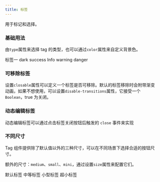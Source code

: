 ```yaml
---
title: 标签
---
```


<script>
  export default {
    data() {
      return {
        tags: [
          { name: '标签一', type: '' },
          { name: 'Dark', type: 'dark' },
          { name: '标签二', type: 'success' },
          { name: '标签三', type: 'info' },
          { name: '标签四', type: 'warning' },
          { name: '标签五', type: 'danger' }
        ],
        dynamicTags: ['标签一', '标签二', '标签三'],
        inputVisible: false,
        inputValue: ''
      };
    },
    methods: {
      handleClose(tag) {
        this.dynamicTags.splice(this.dynamicTags.indexOf(tag), 1);
      },

      showInput() {
        this.inputVisible = true;
        this.$nextTick(_ => {
          this.$refs.saveTagInput.$refs.input.focus();
        });
      },

      handleInputConfirm() {
        let inputValue = this.inputValue;
        if (inputValue) {
          this.dynamicTags.push(inputValue);
        }
        this.inputVisible = false;
        this.inputValue = '';
      }
    }
  }
</script>

<style lang="scss" scoped>
  .el-tag + .el-tag {
    margin-left: 10px;
  }
  .button-new-tag {
    margin-left: 10px;
    height: 32px;
    line-height: 30px;
    padding-top: 0;
    padding-bottom: 0;
  }
  .input-new-tag {
    width: 90px;
    margin-left: 10px;
    vertical-align: bottom;
  }
</style>

用于标记和选择。

### 基础用法

由`type`属性来选择 tag 的类型，也可以通过`color`属性来自定义背景色。

<el-card shadow="hover">
  <el-tag>标签一</el-tag>
  <el-tag type="dark">dark</el-tag>
  <el-tag type="success">success</el-tag>
  <el-tag type="info">Info</el-tag>
  <el-tag type="warning">warning</el-tag>
  <el-tag type="danger">danger</el-tag>
</el-card>

### 可移除标签

设置`closable`属性可以定义一个标签是否可移除。默认的标签移除时会附带渐变动画，如果不想使用，可以设置`disable-transitions`属性，它接受一个`Boolean`，true 为关闭。

<template>
<el-card shadow="hover">
  <el-tag
    v-for="tag in tags"
    :key="tag.name"
    closable
    :type="tag.type">
    {{tag.name}}
  </el-tag>
</el-card>
</template>

### 动态编辑标签

动态编辑标签可以通过点击标签关闭按钮后触发的 `close` 事件来实现

<template>
<el-card shadow="hover">
  <el-tag
    :key="tag"
    v-for="tag in dynamicTags"
    closable
    :disable-transitions="false"
    @close="handleClose(tag)">
    {{tag}}
  </el-tag>
  <el-input
    class="input-new-tag"
    v-if="inputVisible"
    v-model="inputValue"
    ref="saveTagInput"
    size="small"
    @keyup.enter.native="handleInputConfirm"
    @blur="handleInputConfirm"
  >
  </el-input>
  <el-button v-else class="button-new-tag" size="small" @click="showInput">+ New Tag</el-button>
</el-card>
</template>

### 不同尺寸

Tag 组件提供除了默认值以外的三种尺寸，可以在不同场景下选择合适的按钮尺寸。

额外的尺寸：`medium`、`small`、`mini`，通过设置`size`属性来配置它们。

<el-card shadow="hover">
  <el-tag closable>默认标签</el-tag>
  <el-tag size="medium" closable>中等标签</el-tag>
  <el-tag size="small" closable>小型标签</el-tag>
  <el-tag size="mini" closable>超小标签</el-tag>
</el-card>

